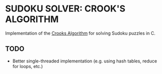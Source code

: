 # SUDOKU SOLVER: CROOK'S ALGORITHM
Implementation of the [Crooks Algorithm](https://www.ams.org/notices/200904/tx090400460p.pdf) for solving Sudoku puzzles in C.


## TODO
- Better single-threaded implementation (e.g. using hash tables, reduce for loops, etc.)
